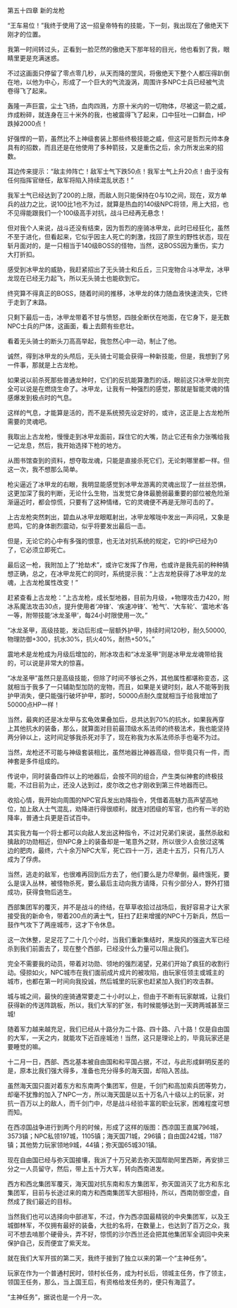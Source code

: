 第五十四章 新的龙枪


“王车易位！”我终于使用了这一招皇帝特有的技能，下一刻，我出现在了傲绝天下刚才的位置。

我第一时间转过头，正看到一脸茫然的傲绝天下那年轻的目光，他也看到了我，眼睛里更是充满迷惑。

不过这画面只停留了零点零几秒，从天而降的罡风，将傲绝天下整个人都压得趴倒在地，以他为中心，形成了一个巨大的气流漩涡，周围许多NPC士兵已经被气流卷得飞了起来。

轰隆一声巨震，尘土飞扬，血肉四溅，方原十米内的一切物体，尽被这一箭之威，炸成粉碎，就连身在三十米外的我，也被震得飞了起来，口中狂吐一口鲜血，HP跌掉2000点！

好强悍的一箭，虽然比不上神级套装上那些终极技能之威，但这可是哲烈元帅本身具有的招数，而且还是在他使用了多种箭技，又是重伤之后，余力所发出来的招数。

耳边传来提示：“敌主帅阵亡！敌军士气下跌50点！我军士气上升20点！由于没有任何指挥官继任，敌军将陷入持续混乱状态！”

我军士气已经达到了200的上限，而敌人则只能保持在0与10之间，现在，双方单兵的战力之比，说100比1也不为过，就算是热血的140级NPC将领，用上大招，也不见得能跟我们一个100级高手对抗，战斗已经再无悬念！

但对我个人来说，战斗还没有结束，因为哲烈的座骑冰甲龙，此时已经狂化，虽然不至于进化，但看起来，它似乎因主人死亡的刺激，找回了原生的野性状态，现在斩月面对的，是一只相当于140级BOSS的怪物，当然，这BOSS因为重伤，实力大打折扣。

感受到冰甲龙的威胁，我赶紧招出了无头骑士和丘丘，三只宠物合斗冰甲龙，冰甲龙现在已经无力起飞，所以无头骑士也能砍到它。

终究算不得真正的BOSS，随着时间的推移，冰甲龙的体力随血液快速流失，它终于走到了末路。

只剩下最后一击，冰甲龙带着不甘与愤怒，四肢全断伏在地面，在它身下，是无数NPC士兵的尸体，这画面，看上去颇有些悲壮。

看着无头骑士的断头刀高高举起，我忽然心中一动，制止了他。

诚然，得到冰甲龙的头颅后，无头骑士可能会获得一种新技能，但是，我想到了另一件事，那就是上古龙枪。

如果说以前杀死那些普通龙种时，它们的反抗能算激烈的话，眼前这只冰甲龙则完全可以说是在燃烧生命了。冰甲龙，让我有一种强烈的感觉，那就是智能灵魂的情感爆发到极点时的气息。

这样的气息，才能算是活的，而不是系统预先设定好的，或许，这正是上古龙枪所需要的灵魂吧。

我取出上古龙枪，慢慢走到冰甲龙面前，踩住它的大嘴，防止它还有余力张嘴给我一记龙息，然后，我开始选择下枪的地方。

从图书馆查到的资料，想夺取龙魂，只能是直接杀死它们，无论刺哪里都一样。但这一次，我不想那么简单。

枪尖逼近了冰甲龙的右眼，我明显能感觉到冰甲龙游离的灵魂出现了一丝丝恐惧，这更加深了我的判断，无论什么生物，当发觉它身体最脆弱最重要的部位被危险渐渐逼近时，都会惊慌，只要有了这种情绪，它的灵魂便不再是无隙可击的了。

上古龙枪突然刺出，碧血从冰甲龙眼眶射出，冰甲龙喉咙中发出一声闷吼，又象是悲鸣，它的身体剧烈震动，似乎将要发出最后一击。

但是，无论它的心中有多强的恨意，也无法对抗系统的规定，它的HP已经为0了，它必须立即死亡。

最后这一枪，我附加上了“抢劫术”，或许它发挥了作用，也或许是我先前的种种猜想正确，总之，在冰甲龙死亡的同时，系统提示我：“上古龙枪获得了冰甲龙的龙魂，上古龙枪属性改变！”

赶紧查看上古龙枪：“上古龙枪，成长型地器，目前为月级，+物理攻击力420，附冰系魔法攻击30点，提升使用者‘冲锋’、‘疾速冲锋’、‘枪气’、‘大车轮’、‘震地术’各一等，附带技能‘冰龙圣甲’，每24小时限使用一次。”

“冰龙圣甲，高级技能，发动后形成一层额外护甲，持续时间120秒，耐久50000,物理防御+300，抗水30%，抗火40%，耐热+50%。”

震地术是龙枪成为月级后增加的，附冰攻击和“冰龙圣甲”则是冰甲龙龙魂带给我的，可以说是非常大的惊喜。

“冰龙圣甲”虽然只是高级技能，但除了时间不够长之外，其他属性都堪称变态，这就相当于我多了一只辅助型加防的宠物，而且，如果是关键时刻，敌人不能等到我护甲消失，便只能强行破坏护甲，那时，50000点耐久度就相当于给我增加了50000点HP一样！

当然，最爽的还是冰龙甲与玄龟效果叠加后，总共达到70%的抗水，如果我再穿上其他抗水的装备，那么，就算面对目前最顶级水系法师的终极法术，我也能坚持两分钟以上，这时间足够我杀死对手了，现在称我为水系法师杀手也毫不为过。

当然，龙枪还不可能与神级套装相比，虽然地器比神器高级，但毕竟只有一件，而神套是多件组成的。

传说中，同时装备四件以上的地器后，会按不同的组合，产生类似神套的终极技能，不过目前为止，还没人达到过，皮尔改之也才刚收到第三件地器而已。

收拾心情，我开始向周围的NPC官兵发出劝降指令，凭借着高魅力高声望高地位，加上敌人士气混乱，劝降进行得很顺利，就连对团级的军官，也约有一半的劝降率，普通士兵更是百试百中。

其实我方每一个将士都可以向敌人发出这种指令，不过对兄弟们来说，虽然杀敌和擒敌的功勋相近，但NPC身上的装备却是一笔意外之财，所以很少人会放过这嘴边的肥肉，最终，六十余万NPC大军，死亡四十一万，逃走十五万，只有几万人成为了俘虏。

当然，逃走的敌军，也很难再回到后方去了，他们要么是力尽晕倒，最终饿死，要么是误入丛林，被怪物杀死，要么最后主动向我方请降，只有少部分人，野外打猎成功，获得食物后逃生。

西部集团军的覆灭，并不是战斗的终结，在草草收拾过战场后，我好容易才让大家接受我的新命令，带着200点的满士气，狂扫了赶来增援的NPC十万新兵，然后一鼓作气攻下了两座城市，这才下令休息。

这一次休整，足足花了二十几个小时，当我们重新集结时，黑旋风的强盗大军已经杀到我们前面去了，现在整个西部，已经没什么力量可以阻止我们。

完全不需要我的动员，带着对功勋、领地的强烈渴望，兄弟们开始了疯狂的收割行动。侵掠如火，NPC城市在我们面前成片成片的被攻陷，由玩家任领主或城主的城市，也都在第一时间向我投诚，然后城里的玩家也赶紧加入我们的攻击群。

城与城之间，最快的座骑通常要走二十小时以上，但由于不断有玩家献城，让我们获得新的传送阵跳板，所以，我们大军的扩张，有时候能够达到一天跨两城甚至三城!

随着军力越来越充足，我们已经从十路分为二十路、四十路、八十路！仅是自由国的大军，一天之内，就能攻下近百座城池！当然，这只是理论上的，毕竟玩家还是要睡觉的嘛。

十二月一日，西部、西北基本被自由国和和平国占据，不过，与此形成鲜明反差的是，原本比我们强大得多，准备也充分得多的海天国，却陷入苦战。

虽然海天国只面对着东方和东南两个集团军，但是，千剑门和高加索兵团等势力，却毫不犹豫的加入了NPC一方，所以海天国是以五十万名八十级以上的玩家，对抗一百万以上的敌人，而千剑门中，尽是战斗经验丰富的职业玩家，困难程度可想而知。

在西凉国战争进行到两个月的时候，形成了这样的版图：西凉国王直属796城，3573镇；NPC私领197城，1105镇；海天国71城，296镇；自由国242城，1187镇；其他势力玩家领地9城，44镇；弥天国65城301镇。

现在自由国已经与弥天国接壤，我派了十万兄弟去弥天国帮助阿里西斯，再安排三分之一人员留守，然后，带上五十万大军，转向西南进发。

西方和西北集团军覆灭，海天国对抗东南和东方集团军，弥天国消灭了北方和东北集团军，目前与长途过来的南方和西南集团军大部相持，所以，西南防御空虚，自然成了我们最近的目标。

当然我们也可以选择向中部进军，不过，作为西凉国最精锐的中央集团军，以及王城御林军，不仅拥有最好的装备，大批的名将，在数量上，也达到了百万之众，我可不想去啃那个硬骨头，弄不好，惊慌的沙尔西兰还会把其他集团军全调回中央来保护自己，反而便宜了紫天龙。

就在我们大军开拔的第二天，我终于接到了独立以来的第一个“主神任务”。

玩家在作为一个普通村民时，领村长任务，成为村长后，领城主任务，作了领主，领国王任务，那么，当上国王后，有资格给发任务的，便只有海蓝了。

“主神任务”，据说也是一个月一次。





